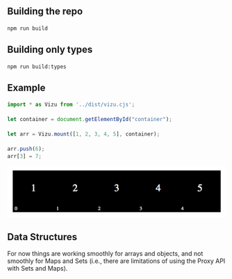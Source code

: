 ## Building the repo

```shell
npm run build
```

## Building only types

```shell
npm run build:types
```

## Example
```javascript
import * as Vizu from '../dist/vizu.cjs';

let container = document.getElementById("container");

let arr = Vizu.mount([1, 2, 3, 4, 5], container);

arr.push(6);
arr[3] = 7;
```

![alt text](https://github.com/metchel/vizujs/raw/master/demo.gif "Example")

## Data Structures

For now things are working smoothly for arrays and objects, and not smoothly for Maps and Sets (i.e., there are limitations of using the Proxy API with Sets and Maps).
